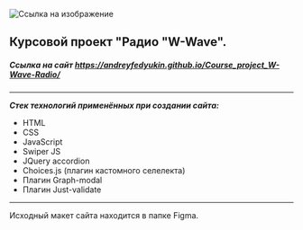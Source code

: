 ![Ссылка на изображение](https://user-images.githubusercontent.com/81571422/219678630-5d0bd006-5cf3-4f49-81c9-78e6abf20138.png)

## Курсовой проект "Радио "W-Wave".

##### Ссылка на сайт https://andreyfedyukin.github.io/Course_project_W-Wave-Radio/

---

**_Стек технологий применённых при создании сайта:_**

- HTML
- CSS
- JavaScript
- Swiper JS
- JQuery accordion
- Choices.js (плагин кастомного селелекта)
- Плагин Graph-modal
- Плагин Just-validate

___

Исходный макет сайта находится в папке Figma.
